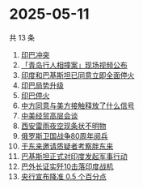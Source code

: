 # 2025-05-11

共 13 条

<!-- BEGIN -->
<!-- 最后更新时间 Sun May 11 2025 03:15:08 GMT+0800 (China Standard Time) -->

1. [印巴冲突](https://www.zhihu.com/search?q=%E5%8D%B0%E5%B7%B4%E5%86%B2%E7%AA%81)
1. [「青岛行人相撞案」现场视频公布](https://www.zhihu.com/search?q=%E3%80%8C%E9%9D%92%E5%B2%9B%E8%A1%8C%E4%BA%BA%E7%9B%B8%E6%92%9E%E6%A1%88%E3%80%8D%E7%8E%B0%E5%9C%BA%E8%A7%86%E9%A2%91%E5%85%AC%E5%B8%83)
1. [印度和巴基斯坦已同意立即全面停火](https://www.zhihu.com/search?q=%E5%8D%B0%E5%BA%A6%E5%92%8C%E5%B7%B4%E5%9F%BA%E6%96%AF%E5%9D%A6%E5%B7%B2%E5%90%8C%E6%84%8F%E7%AB%8B%E5%8D%B3%E5%85%A8%E9%9D%A2%E5%81%9C%E7%81%AB)
1. [印巴局势升级](https://www.zhihu.com/search?q=%E5%8D%B0%E5%B7%B4%E5%B1%80%E5%8A%BF%E5%8D%87%E7%BA%A7)
1. [印巴停火](https://www.zhihu.com/search?q=%E5%8D%B0%E5%B7%B4%E5%81%9C%E7%81%AB)
1. [中方同意与美方接触释放了什么信号](https://www.zhihu.com/search?q=%E4%B8%AD%E6%96%B9%E5%90%8C%E6%84%8F%E4%B8%8E%E7%BE%8E%E6%96%B9%E6%8E%A5%E8%A7%A6%E9%87%8A%E6%94%BE%E4%BA%86%E4%BB%80%E4%B9%88%E4%BF%A1%E5%8F%B7)
1. [中美经贸高层会谈](https://www.zhihu.com/search?q=%E4%B8%AD%E7%BE%8E%E7%BB%8F%E8%B4%B8%E9%AB%98%E5%B1%82%E4%BC%9A%E8%B0%88)
1. [西安雷雨夜空现条状不明物](https://www.zhihu.com/search?q=%E8%A5%BF%E5%AE%89%E9%9B%B7%E9%9B%A8%E5%A4%9C%E7%A9%BA%E7%8E%B0%E6%9D%A1%E7%8A%B6%E4%B8%8D%E6%98%8E%E7%89%A9)
1. [俄罗斯卫国战争80周年阅兵](https://www.zhihu.com/search?q=%E4%BF%84%E7%BD%97%E6%96%AF%E5%8D%AB%E5%9B%BD%E6%88%98%E4%BA%8980%E5%91%A8%E5%B9%B4%E9%98%85%E5%85%B5)
1. [于东来邀请质疑者考察胖东来](https://www.zhihu.com/search?q=%E4%BA%8E%E4%B8%9C%E6%9D%A5%E9%82%80%E8%AF%B7%E8%B4%A8%E7%96%91%E8%80%85%E8%80%83%E5%AF%9F%E8%83%96%E4%B8%9C%E6%9D%A5)
1. [巴基斯坦正式对印度发起军事行动](https://www.zhihu.com/search?q=%E5%B7%B4%E5%9F%BA%E6%96%AF%E5%9D%A6%E6%AD%A3%E5%BC%8F%E5%AF%B9%E5%8D%B0%E5%BA%A6%E5%8F%91%E8%B5%B7%E5%86%9B%E4%BA%8B%E8%A1%8C%E5%8A%A8)
1. [巴外长证实歼10击落印度战机](https://www.zhihu.com/search?q=%E5%B7%B4%E5%A4%96%E9%95%BF%E8%AF%81%E5%AE%9E%E6%AD%BC10%E5%87%BB%E8%90%BD%E5%8D%B0%E5%BA%A6%E6%88%98%E6%9C%BA%20)
1. [央行宣布降准 0.5 个百分点](https://www.zhihu.com/search?q=%E5%A4%AE%E8%A1%8C%E5%AE%A3%E5%B8%83%E9%99%8D%E5%87%86%200.5%20%E4%B8%AA%E7%99%BE%E5%88%86%E7%82%B9)

<!-- END -->
